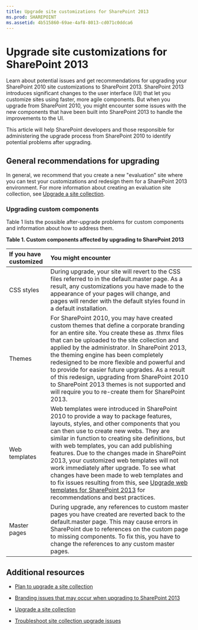 ```yaml
---
title: Upgrade site customizations for SharePoint 2013
ms.prod: SHAREPOINT
ms.assetid: 4b515860-69ae-4af8-8013-cd071c0ddca6
---
```



# Upgrade site customizations for SharePoint 2013
Learn about potential issues and get recommendations for upgrading your SharePoint 2010 site customizations to SharePoint 2013. 
SharePoint 2013 introduces significant changes to the user interface (UI) that let you customize sites using faster, more agile components. But when you upgrade from SharePoint 2010, you might encounter some issues with the new components that have been built into SharePoint 2013 to handle the improvements to the UI. 
  
    
    

This article will help SharePoint developers and those responsible for administering the upgrade process from SharePoint 2010 to identify potential problems after upgrading. 
## General recommendations for upgrading

In general, we recommend that you create a new "evaluation" site where you can test your customizations and redesign them for a SharePoint 2013 environment. For more information about creating an evaluation site collection, see  [Upgrade a site collection](http://office.microsoft.com/en-us/office365-sharepoint-online-enterprise-help/upgrade-a-site-collection-HA102865473.aspx?CTT=5&amp;origin=HA104034491). 
  
    
    

### Upgrading custom components

Table 1 lists the possible after-upgrade problems for custom components and information about how to address them. 
  
    
    

**Table 1. Custom components affected by upgrading to SharePoint 2013**


|**If you have customized**|**You might encounter**|
|:-----|:-----|
|CSS styles |During upgrade, your site will revert to the CSS files referred to in the default.master page. As a result, any customizations you have made to the appearance of your pages will change, and pages will render with the default styles found in a default installation. |
|Themes |For SharePoint 2010, you may have created custom themes that define a corporate branding for an entire site. You create these as .thmx files that can be uploaded to the site collection and applied by the administrator. In SharePoint 2013, the theming engine has been completely redesigned to be more flexible and powerful and to provide for easier future upgrades. As a result of this redesign, upgrading from SharePoint 2010 to SharePoint 2013 themes is not supported and will require you to re-create them for SharePoint 2013. |
|Web templates |Web templates were introduced in SharePoint 2010 to provide a way to package features, layouts, styles, and other components that you can then use to create new webs. They are similar in function to creating site definitions, but with web templates, you can add publishing features. Due to the changes made in SharePoint 2013, your customized web templates will not work immediately after upgrade. To see what changes have been made to web templates and to fix issues resulting from this, see  [Upgrade web templates for SharePoint 2013](upgrade-web-templates-for-sharepoint-2013.md) for recommendations and best practices.|
|Master pages |During upgrade, any references to custom master pages you have created are reverted back to the default.master page. This may cause errors in SharePoint due to references on the custom page to missing components. To fix this, you have to change the references to any custom master pages. |
   

## Additional resources
<a name="bk_addresources"> </a>


-  [Plan to upgrade a site collection](https://technet.microsoft.com/en-us/library/ff191199.aspx)
    
  
-  [Branding issues that may occur when upgrading to SharePoint 2013](http://office.microsoft.com/en-us/office365-sharepoint-online-enterprise-help/branding-issues-that-may-occur-when-upgrading-to-sharepoint-2013-HA104052656.aspx?CTT=5&amp;origin=HA104034491)
    
  
-  [Upgrade a site collection](http://office.microsoft.com/en-us/office365-sharepoint-online-enterprise-help/upgrade-a-site-collection-HA102865473.aspx?CTT=5&amp;origin=HA104034491)
    
  
-  [Troubleshoot site collection upgrade issues](http://office.microsoft.com/en-us/office365-sharepoint-online-enterprise-help/troubleshoot-site-collection-upgrade-issues-HA104037311.aspx?CTT=5&amp;origin=HA104034491)
    
  

